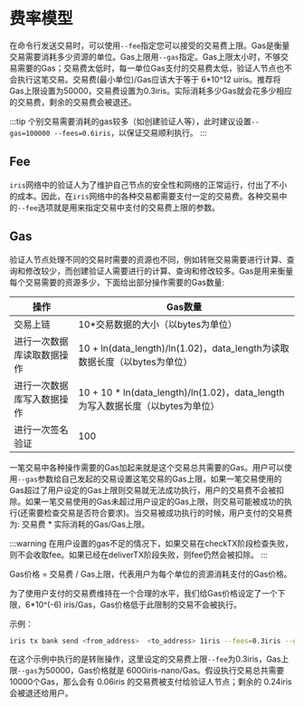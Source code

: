 # 费率模型

在命令行发送交易时，可以使用`--fee`指定您可以接受的交易费上限。Gas是衡量交易需要消耗多少资源的单位。Gas上限用`--gas`指定。Gas上限太小时，不够交易需要的Gas；交易费太低时，每一单位Gas支付的交易费太低，验证人节点也不会执行这笔交易。交易费(最小单位)/Gas应该大于等于 6*10^12 uiris。推荐将Gas上限设置为50000，交易费设置为0.3iris。实际消耗多少Gas就会花多少相应的交易费，剩余的交易费会被退还。

:::tip
个别交易需要消耗的gas较多（如创建验证人等），此时建议设置`--gas=100000 --fees=0.6iris`，以保证交易顺利执行。
:::

## Fee

`iris`网络中的验证人为了维护自己节点的安全性和网络的正常运行，付出了不小的成本。因此，在`iris`网络中的各种交易都需要支付一定的交易费。各种交易中的`--fee`选项就是用来指定交易中支付的交易费上限的参数。

## Gas

验证人节点处理不同的交易时需要的资源也不同，例如转账交易需要进行计算、查询和修改较少，而创建验证人需要进行的计算、查询和修改较多。Gas是用来衡量每个交易需要的资源多少，下面给出部分操作需要的Gas数量:

| 操作                       | Gas数量                                        |
| -------------------------- | ---------------------------------------------- |
| 交易上链 | 10*交易数据的大小（以bytes为单位） |
| 进行一次数据库读取数据操作 | 10 + ln(data_length)/ln(1.02)，data_length为读取数据长度（以bytes为单位）|
| 进行一次数据库写入数据操作 | 10 + 10 * ln(data_length)/ln(1.02)，data_length为写入数据长度（以bytes为单位）|
| 进行一次签名验证 | 100 |

一笔交易中各种操作需要的Gas加起来就是这个交易总共需要的Gas。用户可以使用`--gas`参数给自己发起的交易设置这笔交易的Gas上限，如果一笔交易使用的Gas超过了用户设定的Gas上限则交易就无法成功执行，用户的交易费不会被扣除。如果一笔交易使用的Gas未超过用户设定的Gas上限，则交易可能被成功的执行(还需要检查交易是否符合要求)。当交易被成功执行的时候，用户支付的交易费为: 交易费 * 实际消耗的Gas/Gas上限。

:::warning
在用户设置的gas不足的情况下，如果交易在checkTX阶段检查失败，则不会收取fee。如果已经在deliverTX阶段失败，则fee仍然会被扣除。
:::

Gas价格 = 交易费 / Gas上限，代表用户为每个单位的资源消耗支付的Gas价格。

为了使用户支付的交易费维持在一个合理的水平，我们给Gas价格设定了一个下限，6*10^(-6) iris/Gas，Gas价格低于此限制的交易不会被执行。

示例：

```bash
iris tx bank send <from_address>  <to_address> 1iris --fees=0.3iris --gas=50000 --chain-id=irishub --from=<key-name>
```

在这个示例中执行的是转账操作，这里设定的交易费上限`--fee`为0.3iris，Gas上限`--gas`为50000，Gas价格就是 6000iris-nano/Gas。假设执行交易总共需要10000个Gas，那么会有 0.06iris 的交易费被支付给验证人节点；剩余的 0.24iris 会被退还给用户。
